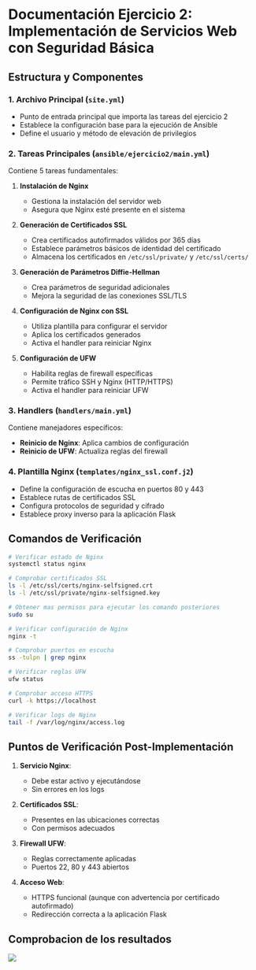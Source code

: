 # Documentación Ejercicio 2: Implementación de Servicios Web con Seguridad Básica

## Estructura y Componentes

### 1. Archivo Principal (`site.yml`)
- Punto de entrada principal que importa las tareas del ejercicio 2
- Establece la configuración base para la ejecución de Ansible
- Define el usuario y método de elevación de privilegios

### 2. Tareas Principales (`ansible/ejercicio2/main.yml`)
Contiene 5 tareas fundamentales:
1. **Instalación de Nginx**
   - Gestiona la instalación del servidor web
   - Asegura que Nginx esté presente en el sistema

2. **Generación de Certificados SSL**
   - Crea certificados autofirmados válidos por 365 días
   - Establece parámetros básicos de identidad del certificado
   - Almacena los certificados en `/etc/ssl/private/` y `/etc/ssl/certs/`

3. **Generación de Parámetros Diffie-Hellman**
   - Crea parámetros de seguridad adicionales
   - Mejora la seguridad de las conexiones SSL/TLS

4. **Configuración de Nginx con SSL**
   - Utiliza plantilla para configurar el servidor
   - Aplica los certificados generados
   - Activa el handler para reiniciar Nginx

5. **Configuración de UFW**
   - Habilita reglas de firewall específicas
   - Permite tráfico SSH y Nginx (HTTP/HTTPS)
   - Activa el handler para reiniciar UFW

### 3. Handlers (`handlers/main.yml`)
Contiene manejadores específicos:
- **Reinicio de Nginx**: Aplica cambios de configuración
- **Reinicio de UFW**: Actualiza reglas del firewall

### 4. Plantilla Nginx (`templates/nginx_ssl.conf.j2`)
- Define la configuración de escucha en puertos 80 y 443
- Establece rutas de certificados SSL
- Configura protocolos de seguridad y cifrado
- Establece proxy inverso para la aplicación Flask

## Comandos de Verificación

``` bash
# Verificar estado de Nginx
systemctl status nginx

# Comprobar certificados SSL
ls -l /etc/ssl/certs/nginx-selfsigned.crt
ls -l /etc/ssl/private/nginx-selfsigned.key

# Obtener mas permisos para ejecutar los comando posteriores
sudo su

# Verificar configuración de Nginx
nginx -t

# Comprobar puertos en escucha
ss -tulpn | grep nginx

# Verificar reglas UFW
ufw status

# Comprobar acceso HTTPS
curl -k https://localhost

# Verificar logs de Nginx
tail -f /var/log/nginx/access.log
```

## Puntos de Verificación Post-Implementación

1. **Servicio Nginx**:
   - Debe estar activo y ejecutándose
   - Sin errores en los logs

2. **Certificados SSL**:
   - Presentes en las ubicaciones correctas
   - Con permisos adecuados

3. **Firewall UFW**:
   - Reglas correctamente aplicadas
   - Puertos 22, 80 y 443 abiertos

4. **Acceso Web**:
   - HTTPS funcional (aunque con advertencia por certificado autofirmado)
   - Redirección correcta a la aplicación Flask

## Comprobacion de los resultados
![](https://i.imgur.com/8G9Fr0i.png)